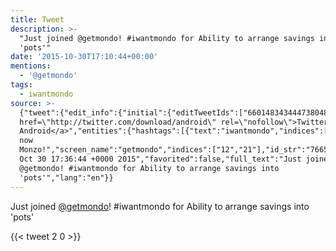 ```yaml
---
title: Tweet
description: >-
  "Just joined @getmondo! #iwantmondo for Ability to arrange savings into
  'pots'"
date: '2015-10-30T17:10:44+00:00'
mentions:
  - '@getmondo'
tags:
  - iwantmondo
source: >-
  {"tweet":{"edit_info":{"initial":{"editTweetIds":["660148343444738048"],"editableUntil":"2015-10-30T18:36:44.697Z","editsRemaining":"5","isEditEligible":true}},"retweeted":false,"source":"<a
  href=\"http://twitter.com/download/android\" rel=\"nofollow\">Twitter for
  Android</a>","entities":{"hashtags":[{"text":"iwantmondo","indices":["23","34"]}],"symbols":[],"user_mentions":[{"name":"We're
  now
  Monzo!","screen_name":"getmondo","indices":["12","21"],"id_str":"766588780178538496","id":"766588780178538496"}],"urls":[]},"display_text_range":["0","77"],"favorite_count":"2","id_str":"660148343444738048","truncated":false,"retweet_count":"0","id":"660148343444738048","created_at":"Fri
  Oct 30 17:36:44 +0000 2015","favorited":false,"full_text":"Just joined
  @getmondo! #iwantmondo for Ability to arrange savings into
  'pots'","lang":"en"}}
---
```

Just joined [@getmondo](https://twitter.com/@getmondo)! #iwantmondo for Ability to arrange savings into 'pots'
    
{{< tweet 2 0 >}}
    
